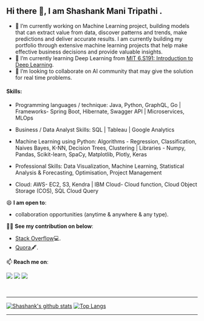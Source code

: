 ## Hi there 👋, I am Shashank Mani Tripathi .

<!--
**shashankmanit/shashankmanit** is a ✨ _special_ ✨ repository because its `README.md` (this file) appears on your GitHub profile.
Here are some ideas to get you started:
-->

- 🔭 I’m currently working on Machine Learning project, building models that can extract value from data, discover patterns and trends, make predictions and deliver accurate results. I am currently building my portfolio through extensive machine learning projects that help make effective business decisions and provide valuable insights.
- 🌱 I’m currently learning Deep Learning from [MIT 6.S191: Introduction to Deep Learning](https://www.youtube.com/playlist?list=PLtBw6njQRU-rwp5__7C0oIVt26ZgjG9NI).
- 👯 I’m looking to collaborate on AI community that may give the solution for real time problems.

<!--
- 🤔 I’m looking for help with ...
- 💬 Ask me about ...
- 📫 How to reach me: ...
- 😄 Pronouns: ...
- ⚡ Fun fact: ...
-->
#### Skills: 
- Programming languages / technique: Java, Python, GraphQL, Go | Frameworks- Spring Boot, Hibernate, Swagger API | Microservices, MLOps

- Business / Data Analyst Skills: SQL | Tableau | Google Analytics

- Machine Learning using Python: Algorithms - Regression, Classification, Naives Bayes, K-NN, Decision Trees, Clustering | Libraries - Numpy, Pandas, Scikit-learn, SpaCy, Matplotlib, Plotly, Keras

- Professional Skills: Data Visualization, Machine Learning, Statistical Analysis & Forecasting, Optimisation, Project Management

- Cloud: AWS- EC2, S3, Kendra | IBM Cloud- Cloud function, Cloud Object Storage (COS), SQL Cloud Query



😄 **I am open to**:
- collaboration opportunities (anytime & anywhere & any type).

🧑‍🏫 **See my contribution on below**:

- [Stack Overflow](https://stackoverflow.com/users/9427614/shashank)💻.
- [Quora](https://www.quora.com/profile/Shashank-Mani-Tripathi-5)🖋.

📫 **Reach me on**: 

<a target="_blank" href="https://www.linkedin.com/in/shashankmani/"><img src="https://img.shields.io/badge/-LinkedIn-0077B5?style=for-the-badge&logo=Linkedin&logoColor=white"></img></a>
<a target="_blank" href="https://twitter.com/shashankmani"><img src="https://img.shields.io/badge/-Twitter-0077B5?style=for-the-badge&logo=Twitter&logoColor=white"></img></a>
<a target="_blank" href="mailto:shashankmani02@gmail.com"><img src="https://img.shields.io/badge/-Gmail-D14836?style=for-the-badge&logo=Gmail&logoColor=white"></img></a>    
                                                                 
<!--
<a target="_blank" href="https://public.tableau.com/profile/shashankmani#!/"><img src="https://img.shields.io/badge/-Tableau-1DA1F2?style=for-the-badge&logo=Tableau&logoColor=white"></img></a>
-->
<br>

------

[![Shashank's github stats](https://github-readme-stats.vercel.app/api?username=shashankmanit&theme=material-palenight&count_private=true&hide=contribs)](https://github.com/anuraghazra/github-readme-stats)
[![Top Langs](https://github-readme-stats.vercel.app/api/top-langs/?username=shashankmanit&theme=material-palenight&hide=Jupyter&layout=compact)](https://github.com/anuraghazra/github-readme-stats)


-----
